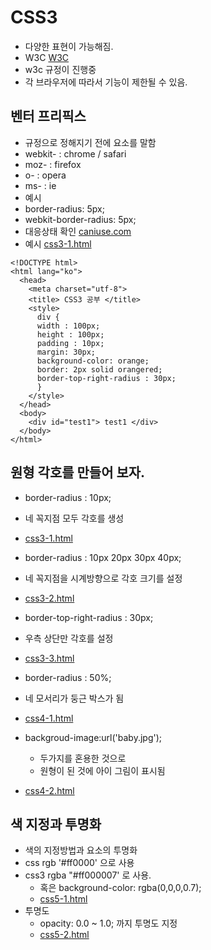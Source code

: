 # CSS3
- 다양한 표현이 가능해짐.
- W3C [W3C](http://www.w3c.org)
- w3c 규정이 진행중
- 각 브라우저에 따라서 기능이 제한될 수 있음.

## 벤터 프리픽스
- 규정으로 정해지기 전에 요소를 말함
 - webkit- : chrome / safari
 - moz-    : firefox
 - o-      : opera
 - ms-     : ie
- 예시
 - border-radius: 5px;
 - webkit-border-radius: 5px;
- 대응상태 확인 [caniuse.com](http://www.caniuse.com)
- 예시 [css3-1.html](https://github.com/hephaex/js/blob/master/03_css3/css3-11.html)
```
<!DOCTYPE html>
<html lang="ko">
  <head>
    <meta charset="utf-8">
    <title> CSS3 공부 </title>
    <style>
      div {
      width : 100px;
      height : 100px;
      padding : 10px;
      margin: 30px;
      background-color: orange;
      border: 2px solid orangered;
      border-top-right-radius : 30px;
      }
    </style>
  </head>
  <body>
    <div id="test1"> test1 </div>
  </body>
</html>
```

## 원형 각호를 만들어 보자.
- border-radius : 10px;
 - 네 꼭지점 모두 각호를 생성
 - [css3-1.html](https://github.com/hephaex/js/blob/master/03_css3/css3-1.html)
- border-radius : 10px 20px 30px 40px;
 - 네 꼭지점을 시계방향으로 각호 크기를 설정
 - [css3-2.html](https://github.com/hephaex/js/blob/master/03_css3/css3-2.html)
- border-top-right-radius : 30px;
 - 우측 상단만 각호를 설정
 - [css3-3.html](https://github.com/hephaex/js/blob/master/03_css3/css3-3.html)

- border-radius : 50%;
 - 네 모서리가 둥근 박스가 됨
 - [css4-1.html](https://github.com/hephaex/js/blob/master/03_css3/css4-1.html)
- backgroud-image:url('baby.jpg');
  - 두가지를 혼용한 것으로
  - 원형이 된 것에 아이 그림이 표시됨
 - [css4-2.html](https://github.com/hephaex/js/blob/master/03_css3/css4-2.html)

## 색 지정과 투명화
- 색의 지정방법과 요소의 투명화
- css  rgb  '#ff0000' 으로 사용
- css3 rgba "#ff000007' 로 사용.
  - 혹은 background-color: rgba(0,0,0,0.7);
  - [css5-1.html](https://github.com/hephaex/js/blob/master/03_css3/css5-1.html)
- 투명도
  - opacity: 0.0 ~ 1.0; 까지 투명도 지정
  - [css5-2.html](https://github.com/hephaex/js/blob/master/03_css3/css5-2.html)
